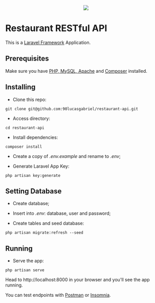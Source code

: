 <p align="center"><img src="https://laravel.com/assets/img/components/logo-laravel.svg"></p>

# Restaurant RESTful API
This is a [Laravel Framework](https://laravel.com/) Application.

## Prerequisites
Make sure you have [PHP, MySQL, Apache](https://www.apachefriends.org/pt_br/index.html) and [Composer](https://getcomposer.org/) installed.


## Installing
- Clone this repo:
```
git clone git@github.com:90lucasgabriel/restaurant-api.git
```
- Access directory:
```
cd restaurant-api
```
- Install dependencies:
```
composer install
```
- Create a copy of *.env.example* and rename to *.env*;

- Generate Laravel App Key:
```
php artisan key:generate
```


## Setting Database
- Create database;

- Insert into *.env*: database, user and password;

- Create tables and seed database:
```
php artisan migrate:refresh --seed
```


## Running
- Serve the app:
```
php artisan serve
```

Head to http://localhost:8000 in your browser and you'll see the app running.

You can test endpoints with [Postman](https://www.getpostman.com/) or [Insomnia](https://insomnia.rest/).
